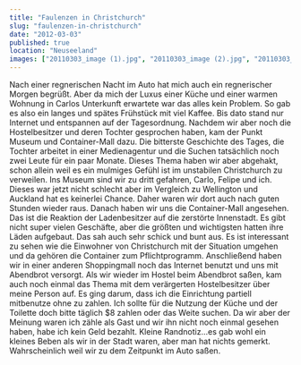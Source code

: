 ```yaml
---
title: "Faulenzen in Christchurch"
slug: "faulenzen-in-christchurch"
date: "2012-03-03"
published: true
location: "Neuseeland"
images: ["20110303_image (1).jpg", "20110303_image (2).jpg", "20110303_image (3).jpg", "20110303_image (4).jpg", "20110303_image (5).jpg", "20110303_image (6).jpg"]
---
```


Nach einer regnerischen Nacht im Auto hat mich auch ein regnerischer Morgen begrüßt. Aber da mich der Luxus einer Küche und einer warmen Wohnung in Carlos Unterkunft erwartete war das alles kein Problem. So gab es also ein langes und spätes Frühstück mit viel Kaffee. 
Bis dato stand nur Internet und entspannen auf der Tagesordnung. Nachdem wir aber noch die Hostelbesitzer und deren Tochter gesprochen haben, kam der Punkt Museum und Container-Mall dazu. Die bitterste Geschichte des Tages, die Tochter arbeitet in einer Medienagentur und die Suchen tatsächlich noch zwei Leute für ein paar Monate. Dieses Thema haben wir aber abgehakt, schon allein weil es ein mulmiges Gefühl ist im unstabilen Christchurch zu verweilen.
Ins Museum sind wir zu dritt gefahren, Carlo, Felipe und ich. Dieses war jetzt nicht schlecht aber im Vergleich zu Wellington und Auckland hat es keinerlei Chance. Daher waren wir dort auch nach guten Stunden wieder raus. Danach haben wir uns die Container-Mall angesehen. Das ist die Reaktion der Ladenbesitzer auf die zerstörte Innenstadt. Es gibt nicht super vielen Geschäfte, aber die größten und wichtigsten hatten ihre Läden aufgebaut. Das sah auch sehr schick und bunt aus. Es ist interessant zu sehen wie die Einwohner von Christchurch mit der Situation umgehen und da gehören die Container zum Pflichtprogramm. Anschließend haben wir in einer anderen Shoppingmall noch das Internet benutzt und uns mit Abendbrot versorgt. Als wir wieder im Hostel beim Abendbrot saßen, kam auch noch einmal das Thema mit dem verärgerten Hostelbesitzer über meine Person auf. Es ging darum, dass ich die Einrichtung partiell mitbenutze ohne zu zahlen. Ich sollte für die Nutzung der Küche und der Toilette doch bitte täglich $8 zahlen oder das Weite suchen. Da wir aber der Meinung waren ich zähle als Gast und wir ihn nicht noch einmal gesehen haben, habe ich kein Geld bezahlt.
Kleine Randnotiz...es gab wohl ein kleines Beben als wir in der Stadt waren, aber man hat nichts gemerkt. Wahrscheinlich weil wir zu dem Zeitpunkt im Auto saßen.